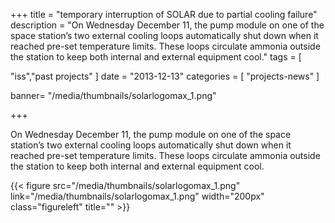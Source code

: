 +++
title = "temporary interruption of SOLAR due to partial cooling failure"
description = "On Wednesday December 11, the pump module on one of the space station’s two external cooling loops automatically shut down when it reached pre-set temperature limits. These loops circulate ammonia outside the station to keep both internal and external equipment cool."
tags = [

   "iss","past projects"
]
date = "2013-12-13"
categories = [
   "projects-news"
]

banner= "/media/thumbnails/solarlogomax_1.png"


+++

On Wednesday December 11, the pump module on one of the space station’s two external cooling loops automatically shut down when it reached pre-set temperature limits. These loops circulate ammonia outside the station to keep both internal and external equipment cool.

{{< figure src="/media/thumbnails/solarlogomax_1.png"  link="/media/thumbnails/solarlogomax_1.png"  width="200px" class="figureleft" title="" >}}

